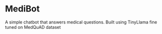 # MediBot
A simple chatbot that answers medical questions. Built using TinyLlama fine tuned on MedQuAD dataset
